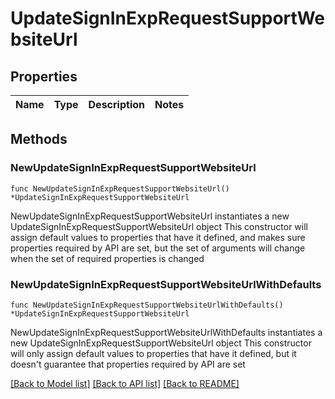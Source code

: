 # UpdateSignInExpRequestSupportWebsiteUrl

## Properties

Name | Type | Description | Notes
------------ | ------------- | ------------- | -------------

## Methods

### NewUpdateSignInExpRequestSupportWebsiteUrl

`func NewUpdateSignInExpRequestSupportWebsiteUrl() *UpdateSignInExpRequestSupportWebsiteUrl`

NewUpdateSignInExpRequestSupportWebsiteUrl instantiates a new UpdateSignInExpRequestSupportWebsiteUrl object
This constructor will assign default values to properties that have it defined,
and makes sure properties required by API are set, but the set of arguments
will change when the set of required properties is changed

### NewUpdateSignInExpRequestSupportWebsiteUrlWithDefaults

`func NewUpdateSignInExpRequestSupportWebsiteUrlWithDefaults() *UpdateSignInExpRequestSupportWebsiteUrl`

NewUpdateSignInExpRequestSupportWebsiteUrlWithDefaults instantiates a new UpdateSignInExpRequestSupportWebsiteUrl object
This constructor will only assign default values to properties that have it defined,
but it doesn't guarantee that properties required by API are set


[[Back to Model list]](../README.md#documentation-for-models) [[Back to API list]](../README.md#documentation-for-api-endpoints) [[Back to README]](../README.md)


